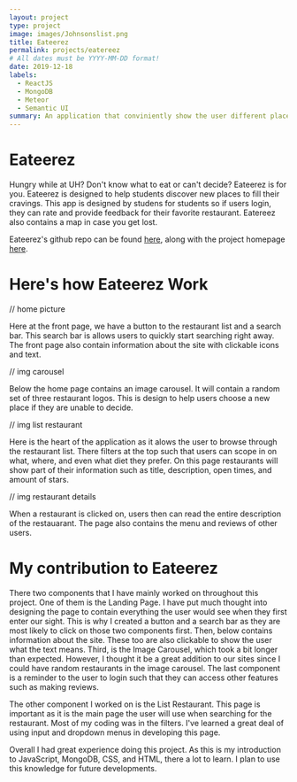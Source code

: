```yaml
---
layout: project
type: project
image: images/Johnsonslist.png
title: Eateerez
permalink: projects/eatereez
# All dates must be YYYY-MM-DD format!
date: 2019-12-18
labels:
  - ReactJS
  - MongoDB
  - Meteor
  - Semantic UI
summary: An application that conviniently show the user different places to eat at UH Manoa.
---
```


<h1>Eateerez</h1>

Hungry while at UH? Don't know what to eat or can't decide? Eateerez is for you. Eateerez is designed to help students discover new places to fill their cravings. This app is designed by studens for students so if users login, they can rate and provide feedback for their favorite restaurant. Eatereez also contains a map in case you get lost.

Eateerez's github repo can be found [here](https://github.com/nutrition-positions/eatereez), along with the project homepage [here](https://github.com/nutrition-positions/nutrition-positions.github.io).

<h1>Here's how Eateerez Work</h1>

// home picture

Here at the front page, we have a button to the restaurant list and a search bar. This search bar is allows users to quickly start searching right away. The front page also contain information about the site with clickable icons and text. 

// img carousel

Below the home page contains an image carousel. It will contain a random set of three restaurant logos. This is design to help users choose a new place if they are unable to decide.

// img list restaurant

Here is the heart of the application as it alows the user to browse through the restaurant list. There filters at the top such that users can scope in on what, where, and even what diet they prefer. On this page restaurants will show part of their information such as title, description, open times, and amount of stars.

// img restaurant details

When a restaurant is clicked on, users then can read the entire description of the restauarant. The page also contains the menu and reviews of other users. 

<h1>My contribution to Eateerez</h1>

There two components that I have mainly worked on throughout this project. One of them is the Landing Page. I have put much thought into designing the page to contain everything the user would see when they first enter our sight. This is why I created a button and a search bar as they are most likely to click on those two components first. Then, below contains information about the site. These too are also clickable to show the user what the text means. Third, is the Image Carousel, which took a bit longer than expected. However, I thought it be a great addition to our sites since I could have random restaurants in the image carousel. The last component is a reminder to the user to login such that they can access other features such as making reviews.

The other component I worked on is the List Restaurant. This page is important as it is the main page the user will use when searching for the restaurant. Most of my coding was in the filters. I've learned a great deal of using input and dropdown menus in developing this page. 

Overall I had great experience doing this project. As this is my introduction to JavaScript, MongoDB, CSS, and HTML, there a lot to learn. I plan to use this knowledge for future developments.
